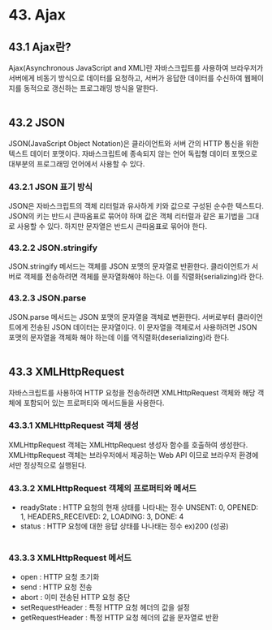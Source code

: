 # 43. Ajax

## 43.1 Ajax란?
Ajax(Asynchronous JavaScript and XML)란 자바스크립트를 사용하여 브라우저가 서버에게 비동기 방식으로 데이터를 요청하고, 서버가 응답한 데이터를 수신하여 웹페이지를 동적으로 갱신하는 프로그래밍 방식을 말한다.
<br/><br/>

## 43.2 JSON
JSON(JavaScript Object Notation)은 클라이언트와 서버 간의 HTTP 통신을 위한 텍스트 데이터 포맷이다. 자바스크립트에 종속되지 않는 언어 독립형 데이터 포맷으로 대부분의 프로그래밍 언어에서 사용할 수 있다.

### 43.2.1 JSON 표기 방식
JSON은 자바스크립트의 객체 리터럴과 유사하게 키와 값으로 구성된 순수한 텍스트다. JSON의 키는 반드시 큰따옴표로 묶어야 하며 값은 객체 리터럴과 같은 표기법을 그대로 사용할 수 있다. 하지만 문자열은 반드시 큰따옴표로 묶어야 한다.
<br/>

### 43.2.2 JSON.stringify
JSON.stringify 메서드는 객체를 JSON 포멧의 문자열로 반환한다. 클라이언트가 서버로 객체를 전송하려면 객체를 문자열화해야 하는다. 이를 직렬화(serializing)라 한다.
<br/>

### 43.2.3 JSON.parse
JSON.parse 메서드는 JSON 포맷의 문자열을 객체로 변환한다. 서버로부터 클라이언트에게 전송된 JSON 데이터는 문자열이다. 이 문자열을 객체로서 사용하려면 JSON 포맷의 문자열을 객체화 해야 하는데 이를 역직렬화(deserializing)라 한다.
<br/><br/>

## 43.3 XMLHttpRequest
자바스크립트를 사용하여 HTTP 요청을 전송하려면 XMLHttpRequest 객체와 해당 객체에 포함되어 있는 프로퍼티와 메서드들을 사용한다.
<br/>

### 43.3.1 XMLHttpRequest 객체 생성
XMLHttpRequest 객체는 XMLHttpRequest 생성자 함수를 호출하여 생성한다. XMLHttpRequest 객체는 브라우저에서 제공하는 Web API 이므로 브라우저 환경에서만 정상적으로 실행된다.
<br/>

### 43.3.2 XMLHttpRequest 객체의 프로퍼티와 메서드
- readyState : HTTP 요청의 현재 상태를 나타내는 정수 
UNSENT: 0, OPENED: 1, HEADERS_RECEIVED: 2, LOADING: 3, DONE: 4
- status : HTTP 요청에 대한 응답 상태를 나나태는 정수
ex)200 (성공)
<br/><br/>

### 43.3.3 XMLHttpRequest 메서드
- open : HTTP 요청 초기화
- send : HTTP 요청 전송
- abort : 이미 전송된 HTTP 요청 중단
- setRequestHeader : 특정 HTTP 요청 헤더의 값을 설정
- getRequestHeader : 특정 HTTP 요청 헤더의 값을 문자열로 반환